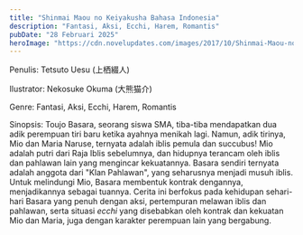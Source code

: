 ```yaml
---
title: "Shinmai Maou no Keiyakusha Bahasa Indonesia"
description: "Fantasi, Aksi, Ecchi, Harem, Romantis"
pubDate: "28 Februari 2025"
heroImage: "https://cdn.novelupdates.com/images/2017/10/Shinmai-Maou-no-Keiyakusha.jpg"
---
```


Penulis: Tetsuto Uesu (上栖綴人)

Ilustrator: Nekosuke Okuma (大熊猫介)

Genre: Fantasi, Aksi, Ecchi, Harem, Romantis

Sinopsis: Toujo Basara, seorang siswa SMA, tiba-tiba mendapatkan dua adik perempuan tiri baru ketika ayahnya menikah lagi. Namun, adik tirinya, Mio dan Maria Naruse, ternyata adalah iblis pemula dan succubus! Mio adalah putri dari Raja Iblis sebelumnya, dan hidupnya terancam oleh iblis dan pahlawan lain yang mengincar kekuatannya. Basara sendiri ternyata adalah anggota dari "Klan Pahlawan", yang seharusnya menjadi musuh iblis. Untuk melindungi Mio, Basara membentuk kontrak dengannya, menjadikannya sebagai tuannya. Cerita ini berfokus pada kehidupan sehari-hari Basara yang penuh dengan aksi, pertempuran melawan iblis dan pahlawan, serta situasi *ecchi* yang disebabkan oleh kontrak dan kekuatan Mio dan Maria, juga dengan karakter perempuan lain yang bergabung.
